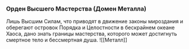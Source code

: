 ###  Орден Высшего Мастерства (Домен Металла)

Лишь Высшим Силам, что приводят в движение законы мироздания и оберегают островок Порядка и Целостности в бескрайнем океане Хаоса, дано знать границы мастерства, которого может достигнуть смертное тело и бессмертная душа.
![[Металл]]